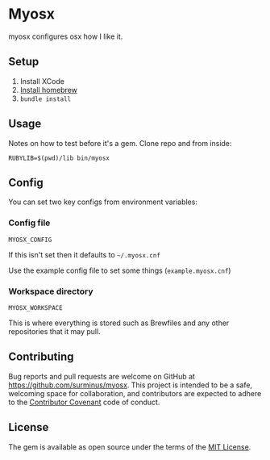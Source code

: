 # Myosx

myosx configures osx how I like it.

## Setup

1. Install XCode
2. [Install homebrew](http://brew.sh/)
3. `bundle install`

## Usage

Notes on how to test before it's a gem. Clone repo and from inside:

`RUBYLIB=$(pwd)/lib bin/myosx`

## Config

You can set two key configs from environment variables:

### Config file
`MYOSX_CONFIG`

If this isn't set then it defaults to `~/.myosx.cnf`

Use the example config file to set some things (`example.myosx.cnf`)

### Workspace directory
`MYOSX_WORKSPACE`

This is where everything is stored such as Brewfiles and any other repositories
that it may pull.


## Contributing

Bug reports and pull requests are welcome on GitHub at https://github.com/surminus/myosx. This project is intended to be a safe, welcoming space for collaboration, and contributors are expected to adhere to the [Contributor Covenant](http://contributor-covenant.org) code of conduct.


## License

The gem is available as open source under the terms of the [MIT License](http://opensource.org/licenses/MIT).


